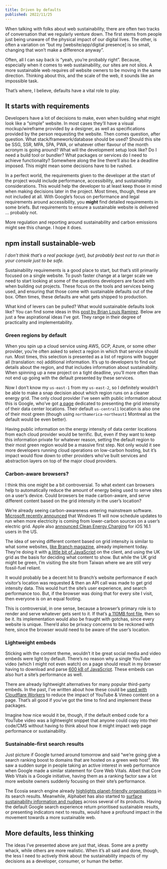 ```yaml
---
title: Driven by defaults
published: 2022/11/25
---
```


When talking with folks about web sustainability, there are often two tracks of conversation that we regularly venture down. The first stems from people just being unaware of the physical impact of our digital lives. The other, is often a variation on “but my \[website/app/digital presence\] is so small, changing that won’t make a difference anyway”.

Often, all I can say back is “yeah, you’re probably right”. Because, especially when it comes to web sustainability, our sites are not silos. A more sustainable web requires _all_ website owners to be moving in the same direction. Thinking about this, and the scale of the web, it sounds like an impossible task.

That’s where, I believe, defaults have a vital role to play.

## It starts with requirements

Developers have a lot of decisions to make, even when building what might look like a “simple” website. In most cases they’ll have a visual mockup/wireframe provided by a designer, as well as specifications provided by the person requesting the website. Then comes question, after question. What stack/framework/database should be used? Should this site be SSG, SSR, MPA, SPA, PWA, or whatever other flavour of the month acronym is going around? What will the development setup look like? Do I need a build tool or bundler? What packages or services do I need to achieve functionality? Somewhere along the line there’ll also be a deadline imposed. This might mean some decisions have to be rushed.

In a perfect world, the requirements given to the developer at the start of the project would include performance, accessibility, and sustainability considerations. This would help the developer to at least keep those in mind when making decisions later in the project. Most times, though, these are not included at all. With Google’s focus on performance and legal requirements around accessibility, you **might** find detailed requirements in some briefs. But requirements to ensure a sustainable website is delivered … probably not.

More regulation and reporting around sustainability and carbon emissions might see this change. I hope it does.

## npm install sustainable-web

_I don’t think that’s a real package (yet), but probably best not to run that in your console just to be safe._

Sustainability requirements is a good place to start, but that’s still primarily focused on a single website. To push faster change at a larger scale we need to start looking at some of the questions developers are faced with when building out projects. These focus on the tools and services being used, and ensuring that those come with sustainable defaults out of the box. Often times, these defaults are what gets shipped to production.

What kind of levers can be pulled? What would sustainable defaults look like? You can find some ideas in this [post by Brian Louis Ramirez](https://screenspan.net/blog/green-by-default/). Below are just a few aspirational ideas I’ve got. They range in their degree of practicality and implementability.

### Green regions by default

When you spin up a cloud service using AWS, GCP, Azure, or some other provider, you’re often asked to select a region in which that service should run. Most times, this selection is presented as a list of regions with bugger all (translation: no) additional information. It’s up to developers to find out details about the region, and that includes information about sustainability. When spinning up a new project on a tight deadline, you’ll more often than not end up going with the default presented by these services.

Now I don’t know my `us-east-1` from my `us-east-2`, so I definitely wouldn’t be able to make a snap decision about which region runs on a cleaner energy grid. The only cloud provider I’ve seen with public information about this is Google, who’ve got [a page](https://cloud.google.com/sustainability/region-carbon) dedicated to presenting the grid intensity of their data center locations. Their default `us-central1` location is also one of their most green (though using `northamerica-northeast1` Montreal as the default would be even better).

Having public information on the energy intensity of data center locations from each cloud provider would be terrific. But, even if they want to keep this information private for whatever reason, setting the default region to their most green region would be a massive first step. Not only would it see more developers running cloud operations on low-carbon hosting, but it’s impact would flow down to other providers who’ve built services and abstraction layers on top of the major cloud providers.

### Carbon-aware browsers?

I think this one might be a bit controversial. To what extent can browsers help to automatically reduce the amount of energy being used to serve sites on a user’s device. Could browsers be made carbon-aware, and serve different content based on the grid intensity in the user’s location?

We’re already seeing carbon-awareness entering mainstream software. [Microsoft recently announced](https://support.microsoft.com/en-us/windows/windows-update-is-now-carbon-aware-a53f39bc-5531-4bb1-9e78-db38d7a6df20) that Windows 11 will now schedule updates to run when more electricity is coming from lower-carbon sources on a user’s electric grid. Apple also [announced Clean Energy Charging](https://support.apple.com/en-us/HT213323) for iOS 16.1 users in the US.

The idea of serving different content based on grid intensity is similar to what some websites, [like Branch magazine](https://branch.climateaction.tech/issues/issue-1/designing-branch-sustainable-interaction-design-principles/), already implement today. They’re doing it with [a little bit of JavaScript](https://github.com/climateaction-tech/branch-theme/blob/master/js/gridintensity.browser.min.js) on the client, and using the UK grid as the basis for deciding what content to show. But while the UK grid might be green, I’m visiting the site from Taiwan where we are still very fossil-fuel reliant.

It would probably be a decent hit to Branch’s website performance if each visitor’s location was requested & then an API call was made to get grid intensity data. This would hurt the site’s user experience, and search performance too. But, if the browser was doing that for every site I visit, then everyone is on an equal footing.

This is controversial, in one sense, because a browser’s primary role is to render and serve whatever gets sent to it. If that’s [a 110MB font file](https://almanac.httparchive.org/en/2022/page-weight#other-assets), then so be it. Its implementation would also be fraught with gotchas, since every website is unique. There’d also be privacy concerns to be reckoned with here, since the browser would need to be aware of the user’s location.

### Lightweight embeds

Sticking with the content theme, wouldn’t it be great social media and video embeds were light by default. There’s no reason why a single YouTube video (which I might not even watch) on a page should result in my browser having to download and parse [600 kB of JavaScript](https://www.smashingmagazine.com/2022/02/reducing-web-carbon-footprint-optimizing-social-media-embeds/#youtube). These embeds can also hurt a site’s performance as well.

There are already lightweight alternatives for many popular third-party embeds. In the past, I’ve written about how these could be [used with Cloudflare Workers](https://fershad.com/writing/youtube-facades-with-cloudflare-workers/) to reduce the impact of YouTube & Vimeo content on a page. That’s all good if you’ve got the time to find and implement these packages.

Imagine how nice would it be, though, if the default embed code for a YouTube video was a lightweight snippet that anyone could copy into their code/CMS without having to think about how it might impact web page performance or sustainability.

### Sustainable-first search results

Just picture if Google turned around tomorrow and said “we’re going give a search ranking boost to domains that are hosted on a green web host”. We saw a sudden surge in people taking an active interest in web performance when Google made a similar statement for Core Web Vitals. Albeit that Core Web Vitals is a Google initiative, having them as a ranking factor saw a lot more website owners suddenly focusing on their site’s performance.

The Ecosia search engine already [highlights planet-friendly organisations](https://blog.ecosia.org/green-search/) in its search results. Meanwhile, Alphabet has also started to [surface sustainability information and nudges](https://blog.google/outreach-initiatives/sustainability/sustainability-2021/) across several of its products. Having the default Google search experience return prioritised sustainable results, or presenting indicators next to results, would have a profound impact in the movement towards a more sustainable web.

## More defaults, less thinking

The ideas I’ve presented above are just that, ideas. Some are a pretty whack, while others are more realistic. When it’s all said and done, though, the less I need to actively think about the sustainability impacts of my decisions as a developer, consumer, or human the better.
